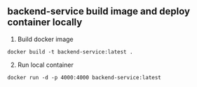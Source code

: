 ## backend-service build image and deploy container locally

1. Build docker image
```
docker build -t backend-service:latest .
```


2. Run local container
```
docker run -d -p 4000:4000 backend-service:latest 
```